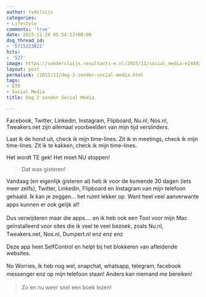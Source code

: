 ```yaml
---
author: tvdsluijs
categories:
- Lifestyle
comments: 'true'
date: 2015-11-28 05:54:13+00:00
dsq_thread_id:
- '5715223821'
hits:
- '527'
image: https://vandersluijs.resultants-e.nl/2015/11/social_media-e1449262641636.jpg
layout: post
permalink: /2015/11/dag-2-zonder-social-media.html
tags:
- GTD
- Social Media
title: Dag 2 zonder Social Media

---
```

Facebook, Twitter, Linkedin, Instagram, Flipboard, Nu.nl, Nos.nl, Tweakers.net zijn allemaal voorbeelden van mijn tijd verslinders.

Laat ik de hond uit, check ik mijn time-lines. Zit ik in meetings, check ik mijn time-lines. Zit ik te kakken, check ik mijn time-lines.

Het wordt TE gek! Het moet NU stoppen!<!--more-->

> Dat was gisteren!

Vandaag (en eigenlijk gisteren al) heb ik voor de komende 30 dagen (iets meer zelfs), Twitter, <span style="line-height: 1.5;">Linkedin, </span><span style="line-height: 1.5;">Flipboard en </span><span style="line-height: 1.5;">Instagram van mijn telefoon gehaald. Ik kan je zeggen&#8230; het ruimt lekker op. Want heel veel aanverwante apps kunnen er ook gelijk af!</span>

<span style="line-height: 1.5;">Dus verwijderen maar die apps&#8230;. en ik heb ook een Tool voor mijn Mac geïnstalleerd voor sites die ik veel te veel bezoek, zoals Nu.nl, Tweakers.net, Nos.nl, Dumpert.nl enz enz enz</span>

Deze app heet SelfControl en helpt bij het blokkeren van afleidende websites.

<span style="line-height: 1.5;">No Worries, ik heb nog wel, snapchat, whatsapp, telegram, facebook messenger enz op mijn telefoon staan! Anders kan niemand me bereiken!</span>

> <span style="line-height: 1.5;">Zo en nu weer snel een boek lezen!</span>